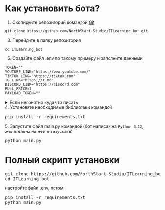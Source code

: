 # Как установить бота?
1. Скопируйте репозиторий командой [Git](https://git-scm.com/downloads) <br>
```
git clone https://github.com/NorthStart-Studio/ITLearning_bot.git
```
3. Перейдите в папку репозитория <br>
```
cd ITLearning_bot
```
5. Создайте файл .env по такому примеру и заполните данными 
```env
TOKEN=""
YOUTUBE_LINK="https://www.youtube.com/"
TIKTOK_LINK="https://tiktok.com"
TG_LINK="https://t.me"
DISCORD_LINK="https://discord.com"
FULL_PRICE=1
PAYLOAD_TOKEN=""
```
<details>
    <summary>Если непонятно куда что писать</summary>
    TOKEN - токен телеграм бота, <br>
    PAYLOAD_TOKEN - токен для оплаты <br>
    Их можно взять у BotFather <br>
    YOUTUBE, TG, TIKTOK, DISCORD + _LINK - соц. сети <br>
    FULL_PRICE - Цена подписки
</details>
4. Установите необходимые библиотеки командой
<pre lang="cmd">pip install -r requirements.txt</pre>
5. Запустите файл main.py командой (бот написан на <code>Python 3.12</code>, желательно на ней и запускать)
<pre lang="cmd">python main.py</pre>
<h1>Полный скрипт установки</h1>
<pre lang="cmd">
git clone https://github.com/NorthStart-Studio/ITLearning_bot.git
cd ITLearning_bot
</pre>
настройте файл .env, потом
<pre lang="cmd">
pip install -r requirements.txt
python main.py
</pre>
